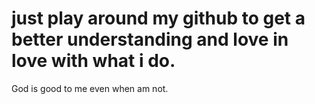 # just play around my github to get a better understanding and love in love with what i do.

God is good to me even when am not.
